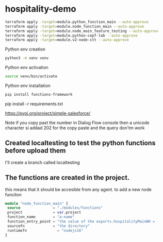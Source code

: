 # hospitality-demo

```sh
terraform apply -target=module.python_function_main --auto-approve
terraform apply -target=module.node_function_main --auto-approve
terraform apply -target=module.node_main_feature_testing --auto-approve
terraform apply -target=module.python-cepf-lab --auto-approve
terraform apply -target=module.v2-node-stt --auto-approve
```

Python env creation
```sh
python3 -m venv venv
```

Python env activation
```sh
source venv/bin/activate
```
Python env installation
```sh
pip install functions-framework
```

pip install -r requirements.txt


https://pypi.org/project/simple-salesforce/

Note if you copy past the number in Dialog Flow console then a unicode character si addad 202 for the copy paste and the query don'tm work

## Created localtesting to test the python functions before upload them
I'll create a branch called localtesting

## The functions are created in the project.
this means that it should be accesible from any agent. 
 to add a new node funciton
 ```tf
 module "node_function_main" {
  source               = "./modules/functions"
  project              = var.project
  function_name        = "a-name"
  function_entry_point = "the value of the exports.hospitalityMainWH = (req, res) => {"
  sourcefn             = "the directory"
  runtimefn              = "nodejs16"
}
```